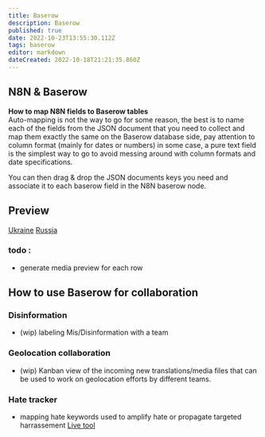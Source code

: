 ```yaml
---
title: Baserow
description: Baserow
published: true
date: 2022-10-23T13:55:30.112Z
tags: baserow
editor: markdown
dateCreated: 2022-10-18T21:21:35.860Z
---
```


## N8N & Baserow
**How to map N8N fields to Baserow tables**  
Auto-mapping is not the way to go for some reason, the best is to name each of
the fields from the JSON document that you need to collect and map them exactly
the same on the Baserow database side, pay attention to column format (mainly
for dates or numbers) in some case, a pure text field is the simplest way to go
to avoid messing around with column formats and date specifications.

You can then drag & drop the JSON documents keys you need and associate it to each baserow field in the N8N baserow node. 

## Preview 
[Ukraine](/https://db.osintukraine.com/public/grid/vw0suabvgKtxZQ5Na_Y9vQsa3mCzU3-Zq3rVRuU9UD4)
[Russia](https://db.osintukraine.com/public/grid/8NRIJOd7hT3V7NbjxRKivwc4Ypqgz0hI1nz3wZgrmT4)

### todo :
- generate media preview for each row
## How to use Baserow for collaboration

### Disinformation
- (wip) labeling Mis/Disinformation with a team

### Geolocation collaboration
- (wip) Kanban view of the incoming new translations/media files that can be used to work on geolocation efforts by different teams. 
### Hate tracker
- mapping hate keywords used to amplify hate or propagate targeted harrassement 
[Live tool](https://osintukraine.com/hate-scraper/)